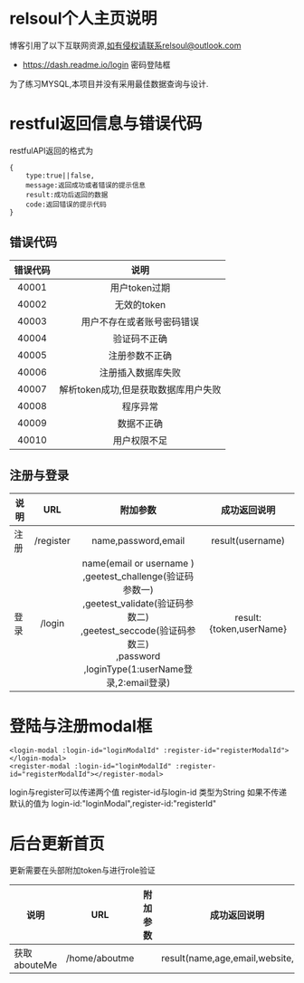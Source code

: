 # relsoul个人主页说明
博客引用了以下互联网资源,如有侵权请联系relsoul@outlook.com
- https://dash.readme.io/login 密码登陆框

为了练习MYSQL,本项目并没有采用最佳数据查询与设计.






# restful返回信息与错误代码
restfulAPI返回的格式为

```
{
    type:true||false,
    message:返回成功或者错误的提示信息
    result:成功后返回的数据
    code:返回错误的提示代码
}

```

## 错误代码
|错误代码|说明|
|:---:|:---:|
|40001|用户token过期|
|40002|无效的token|
|40003|用户不存在或者账号密码错误|
|40004|验证码不正确|
|40005|注册参数不正确|
|40006|注册插入数据库失败|
|40007|解析token成功,但是获取数据库用户失败|
|40008|程序异常|
|40009|数据不正确|
|40010|用户权限不足|


## 注册与登录
| 说明 | URL | 附加参数 | 成功返回说明 |
| --- | :---: | :---: | :---:|
| 注册 | /register | name,password,email |result(username) |
| 登录 | /login | name(email or username )<br>,geetest_challenge(验证码参数一)<br>,geetest_validate(验证码参数二)<br>,geetest_seccode(验证码参数三)<br>,password<br>,loginType(1:userName登录,2:email登录)<br>|result:{token,userName}|




# 登陆与注册modal框
```
<login-modal :login-id="loginModalId" :register-id="registerModalId"></login-modal>
<register-modal :login-id="loginModalId" :register-id="registerModalId"></register-modal>
```
login与register可以传递两个值 register-id与login-id 类型为String 如果不传递默认的值为
login-id:"loginModal",register-id:"registerId"



# 后台更新首页

更新需要在头部附加token与进行role验证

| 说明 | URL | 附加参数 | 成功返回说明 |
| --- | :---: | :---: | :---:|
| 获取abouteMe | /home/aboutme |  |result(name,age,email,website,img) |





